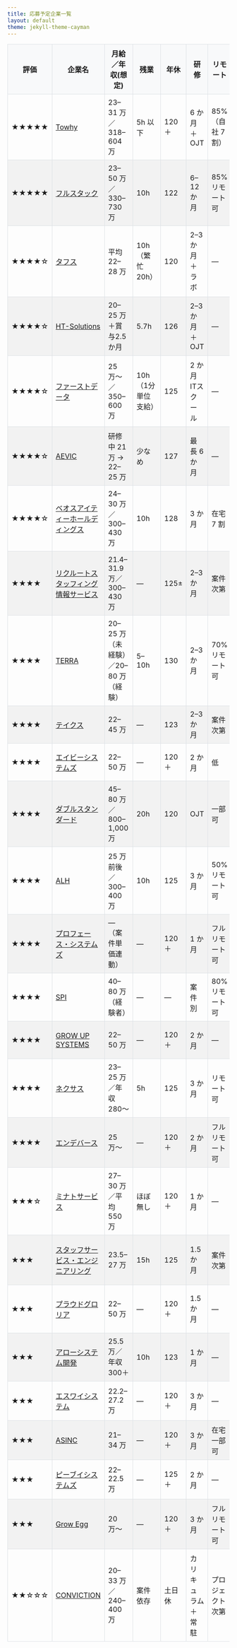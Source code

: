 ```yaml
---
title: 応募予定企業一覧
layout: default
theme: jekyll-theme-cayman　
---
```


<style>
/* 表を見やすくする簡易 CSS */
table { border-collapse: collapse; width: 100%; }
th, td { border: 1px solid #dee2e6; padding: 8px; }
th { background: #f8f9fa; position: sticky; top: 0; }
tr:nth-child(even) { background: #f2f2f2; }
</style>
| 評価 | 企業名 | 月給／年収(想定) | 残業 | 年休 | 研修 | リモート | 資格手当・昇給 | 特徴 |
|--|--|--|--|--|--|--|--|--|
| ★★★★★ | [Towhy](https://jp.stanby.com/r_8fcfb91f2182bc18436d6ffda8464780) | 23–31 万／318–604 万 | 5h 以下 | 120＋ | 6 か月＋OJT | 85%（自社 7 割） | 5k–20k | 自社開発比率高 |
| ★★★★★ | [フルスタック](https://en-gage.net/user/search/desc/13884791/) | 23–50 万／330–730 万 | 10h | 122 | 6–12 か月 | 85% リモート可 | 資格取得＋昇給年2 | 学習費全額・手当充実 |
| ★★★★☆ | [タフス](https://xn--pckua2a7gp15o89zb.com/jb/ffacb4ba5b916b6c40d738e093596243) | 平均 22–28 万 | 10h（繁忙 20h） | 120 | 2–3 か月＋ラボ | ― | 取得費全額＋一時金 2–50 万 | 決算賞与・未経験 99% |
| ★★★★☆ | [HT-Solutions](https://xn--pckua2a7gp15o89zb.com/jb/l1265402917bfa96f5102d344a809fe32) | 20–25 万＋賞与2.5 か月 | 5.7h | 126 | 2–3 か月＋OJT | ― | 認定資格手当 | 有休取得率 70% |
| ★★★★☆ | [ファーストデータ](https://xn--pckua2a7gp15o89zb.com/jb/l867b54754377e2387d8e887dd59192f6) | 25 万〜／350–600 万 | 10h（1分単位支給） | 125 | 2 か月 ITスクール | ― | 資格支援／昇給有 | 自社サービス＋受託 |
| ★★★★☆ | [AEVIC](https://xn--pckua2a7gp15o89zb.com/jb/l2fd2a318fb865935d07831aea78d5e1e) | 研修中 21 万 → 22–25 万 | 少なめ | 127 | 最長 6 か月 | ― | OCJ-P 合格で即昇給 | React 等フロント学習可 |
| ★★★★☆ | [ベオスアイティーホールディングス](https://xn--pckua2a7gp15o89zb.com/jbi/d676168f25951c0daf32e404f9ac0ce1) | 24–30 万／300–430 万 | 10h | 128 | 3 か月 | 在宅 7 割 | 取得費全額＋手当 | 独自"ちゅら休暇" 等 |
| ★★★★ | [リクルートスタッフィング情報サービス](https://townwork.net/viewjob/jobid_433880d2933dcab0/) | 21.4–31.9 万／300–430 万 | ― | 125± | 2–3 か月 | 案件次第 | 資格支援 | 大手グループ福利厚生 |
| ★★★★ | [TERRA](https://en-gage.net/terra-ltd/) | 20–25 万（未経験）／20–80 万（経験） | 5–10h | 130 | 2–3 か月 | 70% リモート可 | 資格毎月＋永年昇給 | 上京支援・社宅あり |
| ★★★★ | [テイクス](https://xn--pckua2a7gp15o89zb.com/jb/b4020dbffa8b5ef4f3cb16727b37d0d9) | 22–45 万 | ― | 123 | 2–3 か月 | 案件次第 | OCJ-P 即昇給 | React 研修等 |
| ★★★★ | [エイビーシステムズ](https://xn--pckua2a7gp15o89zb.com/jb/3a0662e5a512f1dce2e2030dc5014a08) | 22–50 万 | ― | 120＋ | 2 か月 | 低 | 資格支援 | Java 研修必須 |
| ★★★★ | [ダブルスタンダード](https://xn--pckua2a7gp15o89zb.com/jb/0f0143a4e36b261c85960390d1185d85) | 45–80 万／800–1,000 万 | 20h | 120 | OJT | 一部可 | 昇給率高 | PL/PM 採用 |
| ★★★★ | [ALH](https://xn--pckua2a7gp15o89zb.com/jb/ff91354f0b963d0ec2d24348aab9d24f) | 25 万前後／300–400 万 | 10h | 125 | 3 か月 | 50% リモート可 | 資格取得＋手当 | 研修ラボあり |
| ★★★★ | [プロフェース・システムズ](https://xn--pckua2a7gp15o89zb.com/jb/2e10328e0b2171ad7be02fe8640b9fab) | —（案件単価連動） | ― | 120＋ | 1 か月 | フルリモート可 | スキル昇給 | 自社受託＋SES |
| ★★★★ | [SPI](https://xn--pckua2a7gp15o89zb.com/jb/930734bb6e9f4e5bbb3e2d89adbceae8) | 40–80 万（経験者） | ― | ― | 案件別 | 80% リモート可 | 高還元 SES | 大型案件＆残業少 |
| ★★★★ | [GROW UP SYSTEMS](https://xn--pckua2a7gp15o89zb.com/jb/2ae7e5e853ee1bc74d2c4aa1bea1261c) | 22–50 万 | ― | 120＋ | 2 か月 | ― | OCJ-P 手当 | Java 研修必須 |
| ★★★★ | [ネクサス](https://xn--pckua2a7gp15o89zb.com/jb/aa17b9bd8e7c4b3787af44c8cff0027b) | 23–25 万／年収 280〜 | 5h | 125 | 3 か月 | リモート可 | 資格支援 | 有休取得率 80% |
| ★★★★ | [エンデバース](https://xn--pckua2a7gp15o89zb.com/jb/1fb148617a8c2cc3b6c02ab73e611b24) | 25 万〜 | ― | 120＋ | 2 か月 | フルリモート可 | 資格＋永年昇給 | リスキリング支援 |
| ★★★☆ | [ミナトサービス](https://xn--pckua2a7gp15o89zb.com/jbn/e2c8eb669f9e3b70fec055f5f55607c9) | 27–30 万／平均 550 万 | ほぼ無し | 120＋ | 1 か月 | ― | 資格支援 | 寮社宅・住宅手当 |
| ★★★ | [スタッフサービス・エンジニアリング](https://xn--pckua2a7gp15o89zb.com/jb/54fdcec684ff87b36bcfe61f3cfa0d1b) | 23.5–27 万 | 15h | 125 | 1.5 か月 | 案件次第 | 取得支援 | 配属幅広い（客先常駐） |
| ★★★ | [プラウドグロリア](https://xn--pckua2a7gp15o89zb.com/jb/e2f82c7bc5bcbcee43f1f24acddee1b2) | 22–50 万 | ― | 120＋ | 1.5 か月 | ― | 資格手当 | 案件選択・高還元 SES |
| ★★★ | [アローシステム開発](https://xn--pckua2a7gp15o89zb.com/jb/5d0c8e1b71ce7d7eb4cfb9c01a1d2281) | 25.5 万／年収 300＋ | 10h | 123 | 1 か月 | ― | 資格支援 | 20〜30 代中心 |
| ★★★ | [エスワイシステム](https://xn--pckua2a7gp15o89zb.com/jb/579cb78106b1e638da985c2b15fa1e53) | 22.2–27.2 万 | ― | 120＋ | 3 か月 | ― | 資格支援 | 住宅手当・寮あり |
| ★★★ | [ASINC](https://xn--pckua2a7gp15o89zb.com/jb/0cb10fd1cb0dcbb5ce3a39f4e76fd2e3) | 21–34 万 | ― | 120＋ | 3 か月 | 在宅一部可 | 資格支援 | 2 か月 Java 研修 |
| ★★★ | [ピーブイシステムズ](https://xn--pckua2a7gp15o89zb.com/jb/f60b642ffb645e5e70fd9133c4fae2c7) | 22–22.5 万 | ― | 125＋ | 2 か月 | ― | 取得支援 | スクール卒歓迎 |
| ★★★ | [Grow Egg](https://xn--pckua2a7gp15o89zb.com/jb/8625ec95bf2c98b5eb2d2878d4b6d9de) | 20 万〜 | ― | 120＋ | 3 か月 | フルリモート可 | 資格支援 | Python 研修あり |
| ★★☆☆☆ | [CONVICTION](https://tenshoku.mynavi.jp/jobinfo-411899-1-2-1/) | 20–33 万／240–400 万 | 案件依存 | 土日休 | カリキュラム＋常駐 | プロジェクト次第 | スキルアップ昇給 | 副業可／SES色濃い | 